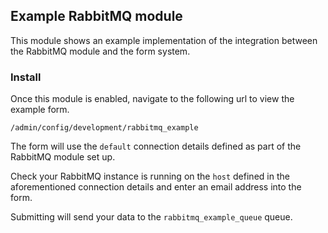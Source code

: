 ## Example RabbitMQ module

This module shows an example implementation of the integration between
the RabbitMQ module and the form system.

### Install
Once this module is enabled, navigate to the following url to view the example form.

```
/admin/config/development/rabbitmq_example
```             

The form will use the `default` connection details defined as part of the RabbitMQ module set up.

Check your RabbitMQ instance is running on the `host` defined in the aforementioned connection details
and enter an email address into the form.

Submitting will send your data to the `rabbitmq_example_queue` queue.
